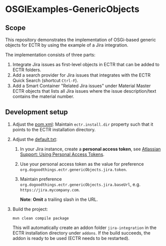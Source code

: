 # OSGIExamples-GenericObjects

## Scope

This repository demonstrates the implementation of OSGi-based generic objects for ECTR by 
using the example of a Jira integration.

The implementation consists of three parts:

1. Integrate Jira issues as first-level objects in ECTR that can be added to ECTR folders.
1. Add a search provider for Jira issues that integrates with the ECTR Quick Search (shortcut `Ctrl-F`).
1. Add a Smart Container "Related Jira issues" under Material Master ECTR objects that lists all Jira issues where the issue description/text contains the material number.

## Development setup

1. Adjust the [pom.xml](pom.xml): Maintain `ectr.install.dir` property such that it points to the ECTR installation directory.

1. Adjust the [default.txt](src/main/resources/customize/config/default.txt):

    1. In your Jira instance, create a __personal access token__, see [Atlassian Support: Using Personal Access Tokens](https://confluence.atlassian.com/enterprise/using-personal-access-tokens-1026032365.html).
    1. Use your personal access token as the value for preference `org.dogoodthings.ectr.genericObjects.jira.token`.
    1. Maintain preference `org.dogoodthings.ectr.genericObjects.jira.baseUrl`, e.g. `https://jira.mycompany.com`.

         __Note__: __Omit__ a trailing slash in the URL.

1. Build the project:

    ```shell
    mvn clean compile package
    ```

   This will automatically create an addon folder `jira-integration` in the ECTR installation directory under `addons`. If the build succeeds, the addon is ready to be used (ECTR needs to be restarted).
